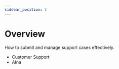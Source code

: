 ```yaml
---
sidebar_position: 1
---
```


# Overview

How to submit and manage support cases effectively.
- Customer Support
- AIna
